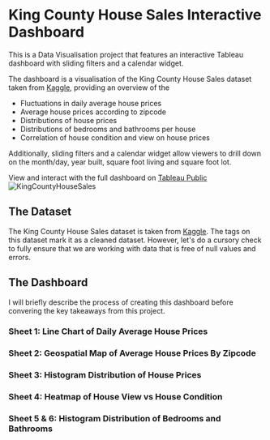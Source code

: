 # King County House Sales Interactive Dashboard

This is a Data Visualisation project that features an interactive Tableau dashboard with sliding filters and a calendar widget. 

The dashboard is a visualisation of the King County House Sales dataset taken from [Kaggle](https://www.kaggle.com/datasets/harlfoxem/housesalesprediction), providing an overview of the 
- Fluctuations in daily average house prices
- Average house prices according to zipcode
- Distributions of house prices
- Distributions of bedrooms and bathrooms per house
- Correlation of house condition and view on house prices

Additionally, sliding filters and a calendar widget allow viewers to drill down on the month/day, year built, square foot living and square foot lot.

View and interact with the full dashboard on [Tableau Public](https://public.tableau.com/app/profile/kuebiko/viz/KingCountyHouseSales_16911213453610/KingCountyHouseSales)
![KingCountyHouseSales](https://github.com/kuehbiko/KingCountyHouseSales-DataVisualiation/assets/88494428/5b84baba-989b-4d75-9d95-f0fa77e98d98)

## The Dataset
The King County House Sales dataset is taken from [Kaggle](https://www.kaggle.com/datasets/harlfoxem/housesalesprediction). The tags on this dataset mark it as a cleaned dataset. However, let's do a cursory check to fully ensure that we are working with data that is free of null values and errors.

## The Dashboard
I will briefly describe the process of creating this dashboard before convering the key takeaways from this project.

### Sheet 1: Line Chart of Daily Average House Prices

### Sheet 2: Geospatial Map of Average House Prices By Zipcode

### Sheet 3: Histogram Distribution of House Prices

### Sheet 4: Heatmap of House View vs House Condition

### Sheet 5 & 6: Histogram Distribution of Bedrooms and Bathrooms


